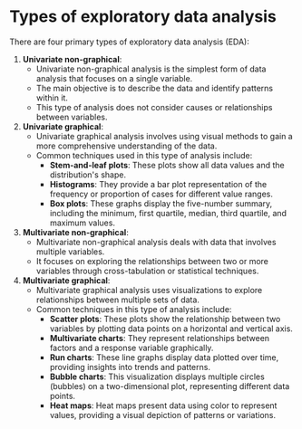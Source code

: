 # Types of exploratory data analysis

There are four primary types of exploratory data analysis (EDA):

1. **Univariate non-graphical**:
   * Univariate non-graphical analysis is the simplest form of data analysis that focuses on a single variable.
   * The main objective is to describe the data and identify patterns within it.
   * This type of analysis does not consider causes or relationships between variables.
2. **Univariate graphical**:
   * Univariate graphical analysis involves using visual methods to gain a more comprehensive understanding of the data.
   * Common techniques used in this type of analysis include:
     * **Stem-and-leaf plots**: These plots show all data values and the distribution's shape.
     * **Histograms**: They provide a bar plot representation of the frequency or proportion of cases for different value ranges.
     * **Box plots**: These graphs display the five-number summary, including the minimum, first quartile, median, third quartile, and maximum values.
3. **Multivariate non-graphical**:
   * Multivariate non-graphical analysis deals with data that involves multiple variables.
   * It focuses on exploring the relationships between two or more variables through cross-tabulation or statistical techniques.
4. **Multivariate graphical**:
   * Multivariate graphical analysis uses visualizations to explore relationships between multiple sets of data.
   * Common techniques in this type of analysis include:
     * **Scatter plots**: These plots show the relationship between two variables by plotting data points on a horizontal and vertical axis.
     * **Multivariate charts**: They represent relationships between factors and a response variable graphically.
     * **Run charts**: These line graphs display data plotted over time, providing insights into trends and patterns.
     * **Bubble charts**: This visualization displays multiple circles (bubbles) on a two-dimensional plot, representing different data points.
     * **Heat maps**: Heat maps present data using color to represent values, providing a visual depiction of patterns or variations.
